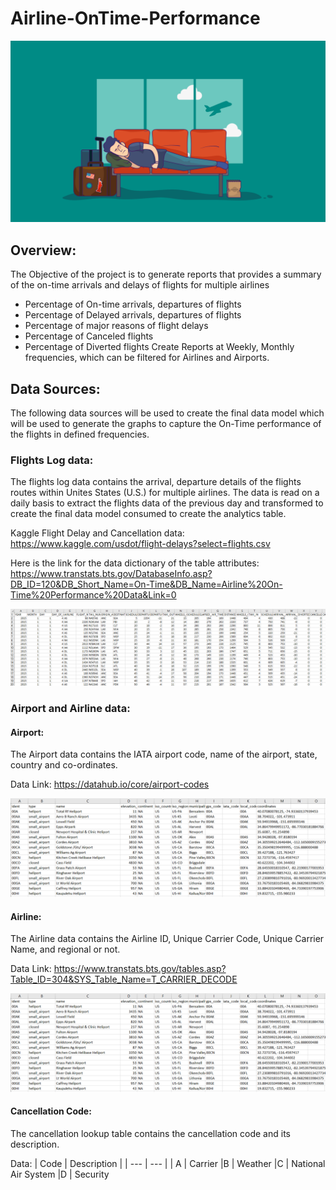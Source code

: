 # Airline-OnTime-Performance

![On-Time Performance](On-Time-Performance.png)

## Overview:

The Objective of the project is to generate reports that provides a summary of the on-time arrivals and delays of flights for multiple airlines
-	Percentage of On-time arrivals, departures of flights
-	Percentage of Delayed arrivals, departures of flights
-	Percentage of major reasons of flight delays
-	Percentage of Canceled flights
-	Percentage of Diverted flights
Create Reports at Weekly, Monthly frequencies, which can be filtered for Airlines and Airports.

## Data Sources:

The following data sources will be used to create the final data model which will be used to generate the graphs to capture the On-Time performance of the flights in defined frequencies.

### Flights Log data:

The flights log data contains the arrival, departure details of the flights routes within Unites States (U.S.) for multiple airlines. The data is read on a daily basis to extract the flights data of the previous day and transformed to create the final data model consumed to create the analytics table.

Kaggle Flight Delay and Cancellation data: 
https://www.kaggle.com/usdot/flight-delays?select=flights.csv

Here is the link for the data dictionary of the table attributes:
https://www.transtats.bts.gov/DatabaseInfo.asp?DB_ID=120&DB_Short_Name=On-Time&DB_Name=Airline%20On-Time%20Performance%20Data&Link=0

![Sample Flight Log Data](Flights_Logdata_small.png)

### Airport and Airline data:

#### Airport:
The Airport data contains the IATA airport code, name of the airport, state, country and co-ordinates.

Data Link:
https://datahub.io/core/airport-codes

![Sample Airport Data](Airport_data.png)

#### Airline:
The Airline data contains the Airline ID, Unique Carrier Code, Unique Carrier Name, and regional or not.

Data Link: 
https://www.transtats.bts.gov/tables.asp?Table_ID=304&SYS_Table_Name=T_CARRIER_DECODE

![Sample Airline Data](Airline_data.png)

#### Cancellation Code:
The cancellation lookup table contains the cancellation code and its description.

Data:
| Code |	Description |
| --- |	--- |
| A	   | Carrier
|B	   | Weather
|C	   | National Air System
|D	   | Security


